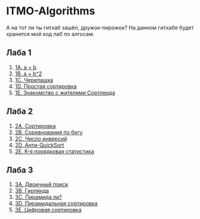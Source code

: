 # ITMO-Algorithms
А на тот ли ты гитхаб зашёл, дружок-пирожок?
На данном гитхабе будет хранится мой код лаб по алгосам.
## Лаба 1
1. [1A. a + b](https://github.com/leuri397/ITMO-Algorithms/blob/master/1-Sem/Task_1A.cpp)
2. [1B. a + b^2](https://github.com/leuri397/ITMO-Algorithms/blob/master/1-Sem/Task_1B.cpp)
3. [1C. Черепашка](https://github.com/leuri397/ITMO-Algorithms/blob/master/1-Sem/Task_1C.cpp)
4. [1D. Простая сортировка](https://github.com/leuri397/ITMO-Algorithms/blob/master/1-Sem/Task_1D.cpp)
5. [1E. Знакомство с жителями Сортленда](https://github.com/leuri397/ITMO-Algorithms/blob/master/1-Sem/Task_1E.cpp)
## Лаба 2
1. [2A. Сортировка](https://github.com/leuri397/ITMO-Algorithms/blob/master/1-Sem/Task_2A.cpp)
2. [2B. Соревнования по бегу](https://github.com/leuri397/ITMO-Algorithms/blob/master/1-Sem/Task_2B.cpp)
3. [2C. Число инверсий](https://github.com/leuri397/ITMO-Algorithms/blob/master/1-Sem/Task_2C.cpp)
4. [2D. Анти-QuickSort](https://github.com/leuri397/ITMO-Algorithms/blob/master/1-Sem/Task_2D.cpp)
5. [2E. K-я порядковая статистика](https://github.com/leuri397/ITMO-Algorithms/blob/master/1-Sem/Task_2E.cpp)
## Лаба 3
1. [3A. Двоичный поиск](https://github.com/leuri397/ITMO-Algorithms/blob/master/1-Sem/Task_3A.cpp)
2. [3B. Гирлянда](https://github.com/leuri397/ITMO-Algorithms/blob/master/1-Sem/Task_3B.cpp)
3. [3C. Пирамида ли?](https://github.com/leuri397/ITMO-Algorithms/blob/master/1-Sem/Task_3C.cpp)
4. [3D. Пирамидальная сортировка](https://github.com/leuri397/ITMO-Algorithms/blob/master/1-Sem/Task_3D.cpp)
5. [3E. Цифровая сортировка](https://github.com/leuri397/ITMO-Algorithms/blob/master/1-Sem/Task_3E.cpp)

